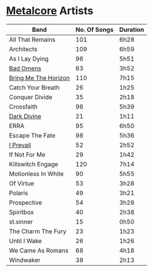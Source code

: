 # [Metalcore](https://open.spotify.com/playlist/2edtaUkhLJipa5iBz4jQYo?si=457feac66d9a42b1) Artists

| Band                             | No. Of Songs       | Duration          |
|----------------------------------|--------------------|-------------------|
| All That Remains                 | 101                | 6h28              |
| Architects                       | 109                | 6h59              |
| As I Lay Dying                   | 96                 | 5h51              |
| [Bad Omens](../Artists/Bad-Omens.md) | 63             | 3h52              |
| [Bring Me The Horizon](../Artists/Bring-Me-The-Horizon.md) | 110 | 7h15   |
| Catch Your Breath                | 26                 | 1h25              |
| Conquer Divide                   | 35                 | 2h18              |
| Crossfaith                       | 96                 | 5h39              |
| [Dark Divine](../Artists/Dark-Divine.md) | 21         | 1h11              |
| ERRA                             | 95                 | 6h50              |
| Escape The Fate                  | 98                 | 5h36              |
| [I Prevail](../Artists/I-Prevail.md) | 52             | 2h52              |
| If Not For Me                    | 29                 | 1h42              |
| Killswitch Engage                | 120                | 7h14              |
| Motionless In White              | 90                 | 5h55              |
| Of Virtue                        | 53                 | 3h28              |
| Polaris                          | 49                 | 3h21              |
| Prospective                      | 54                 | 3h28              |
| Spiritbox                        | 40                 | 2h38              |
| st.sinner                        | 15                 | 0h50              |
| The Charm The Fury               | 23                 | 1h23              |
| Until I Wake                     | 26                 | 1h26              |
| We Came As Romans                | 68                 | 4h18              |
| Windwaker                        | 38                 | 2h13              |
